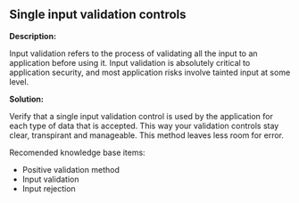 
Single input validation controls
-------

**Description:**

Input validation refers to the process of validating all the input to an application
before using it. Input validation is absolutely critical to application security, 
and most application risks involve tainted input at some level.

**Solution:**

Verify that a single input validation control is used by the application for each 
type of data that is accepted. This way your validation controls stay clear, transpirant
and manageable. This method leaves less room for error. 

Recomended knowledge base items:
- Positive validation method
- Input validation
- Input rejection
	